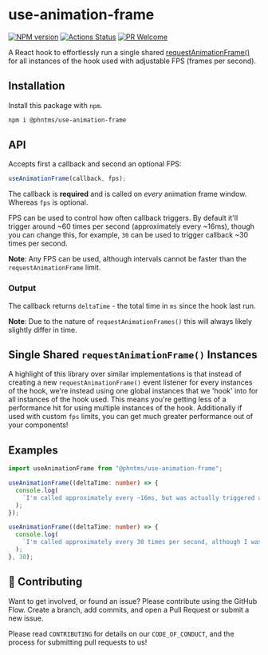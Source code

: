 # use-animation-frame

[![NPM version][npm-image]][npm-url]
[![Actions Status][ci-image]][ci-url]
[![PR Welcome][npm-downloads-image]][npm-downloads-url]

A React hook to effortlessly run a single shared [requestAnimationFrame()](https://developer.mozilla.org/en-US/docs/Web/API/window/requestAnimationFrame) for all instances of the hook used with adjustable FPS (frames per second).

## Installation

Install this package with `npm`.

```bash
npm i @phntms/use-animation-frame
```

## API

Accepts first a callback and second an optional FPS:

```ts
useAnimationFrame(callback, fps);
```

The callback is **required** and is called on _every_ animation frame window. Whereas `fps` is optional.

FPS can be used to control how often callback triggers. By default it'll trigger around ~60 times per second (approximately every ~16ms), though you can change this, for example, `30` can be used to trigger callback ~30 times per second.

**Note**: Any FPS can be used, although intervals cannot be faster than the `requestAnimationFrame` limit.

### Output

The callback returns `deltaTime` - the total time in `ms` since the hook last run.

**Note**: Due to the nature of `requestAnimationFrames()` this will always likely slightly differ in time.


## Single Shared `requestAnimationFrame()` Instances

A highlight of this library over similar implementations is that instead of creating a new `requestAnimationFrame()` event listener for every instances of the hook, we're instead using one global instances that we 'hook' into for all instances of the hook used. This means you're getting less of a performance hit for using multiple instances of the hook. Additionally if used with custom `fps` limits, you can get much greater performance out of your components!



## Examples

```ts
import useAnimationFrame from "@phntms/use-animation-frame";

useAnimationFrame((deltaTime: number) => {
  console.log(
    `I'm called approximately every ~16ms, but was actually triggered after ${deltaTime}ms.`
  );
});

useAnimationFrame((deltaTime: number) => {
  console.log(
    `I'm called approximately every 30 times per second, although I was actually trigger after ${deltaTime}ms`
  );
}, 30);
```


## 🍰 Contributing

Want to get involved, or found an issue? Please contribute using the GitHub Flow. Create a branch, add commits, and open a Pull Request or submit a new issue.

Please read `CONTRIBUTING` for details on our `CODE_OF_CONDUCT`, and the process for submitting pull requests to us!

[npm-image]: https://img.shields.io/npm/v/@phntms/use-animation-frame.svg?style=flat-square&logo=react
[npm-url]: https://npmjs.org/package/@phntms/use-animation-frame
[npm-downloads-image]: https://img.shields.io/npm/dm/@phntms/use-animation-frame.svg
[npm-downloads-url]: https://npmcharts.com/compare/@phntms/use-animation-frame?minimal=true
[ci-image]: https://github.com/phantomstudios/use-animation-frame/workflows/Test/badge.svg
[ci-url]: https://github.com/phantomstudios/use-animation-frame/actions
